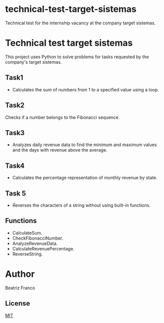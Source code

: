 # technical-test-target-sistemas
Technical test for the internship vacancy at the company target sistemas.

# Technical test target sistemas
This project uses Python to solve problems for tasks requested by the company's target sistemas.


## Task1
- Calculates the sum of numbers from 1 to a specified value using a loop.

## Task2 
Checks if a number belongs to the Fibonacci sequence.

## Task3
- Analyzes daily revenue data to find the minimum and maximum values and the days with revenue above the average.

## Task4
- Calculates the percentage representation of monthly revenue by state.

## Task 5 
- Reverses the characters of a string without using built-in functions.

## Functions
- CalculateSum.
- CheckFibonacciNumber.
- AnalyzeRevenueData.
- CalculateRevenuePercentage.
- ReverseString.


# Author
Beatriz Franco

## License
[MIT](https://choosealicense.com/licenses/mit/)
